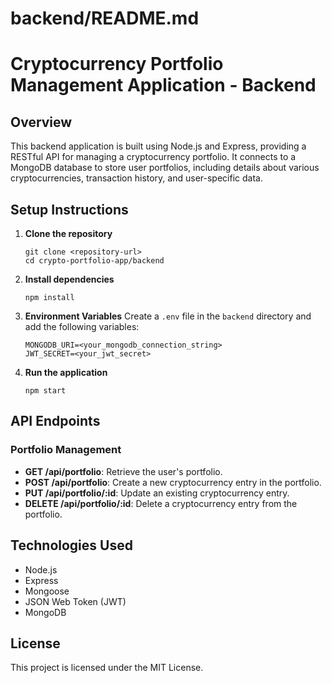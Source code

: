 # backend/README.md

# Cryptocurrency Portfolio Management Application - Backend

## Overview
This backend application is built using Node.js and Express, providing a RESTful API for managing a cryptocurrency portfolio. It connects to a MongoDB database to store user portfolios, including details about various cryptocurrencies, transaction history, and user-specific data.

## Setup Instructions

1. **Clone the repository**
   ```
   git clone <repository-url>
   cd crypto-portfolio-app/backend
   ```

2. **Install dependencies**
   ```
   npm install
   ```

3. **Environment Variables**
   Create a `.env` file in the `backend` directory and add the following variables:
   ```
   MONGODB_URI=<your_mongodb_connection_string>
   JWT_SECRET=<your_jwt_secret>
   ```

4. **Run the application**
   ```
   npm start
   ```

## API Endpoints

### Portfolio Management

- **GET /api/portfolio**: Retrieve the user's portfolio.
- **POST /api/portfolio**: Create a new cryptocurrency entry in the portfolio.
- **PUT /api/portfolio/:id**: Update an existing cryptocurrency entry.
- **DELETE /api/portfolio/:id**: Delete a cryptocurrency entry from the portfolio.

## Technologies Used
- Node.js
- Express
- Mongoose
- JSON Web Token (JWT)
- MongoDB

## License
This project is licensed under the MIT License.